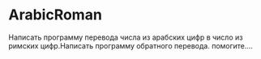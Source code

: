 # ArabicRoman
Написать программу перевода числа из арабских цифр в число из римских цифр.Написать программу обратного перевода.
помогите....
